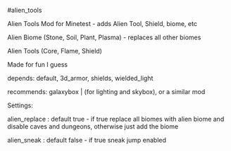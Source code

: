 #alien_tools

Alien Tools Mod for Minetest - adds Alien Tool, Shield, biome, etc

Alien Biome (Stone, Soil, Plant, Plasma) - replaces all other biomes

Alien Tools (Core, Flame, Shield)

Made for fun I guess



depends: default, 3d_armor, shields, wielded_light

recommends: galaxybox | (for lighting and skybox), or a similar mod

Settings:

alien_replace : default true - if true replace all biomes with alien biome and disable caves and dungeons, otherwise just add the biome

alien_sneak : default false - if true sneak jump enabled
